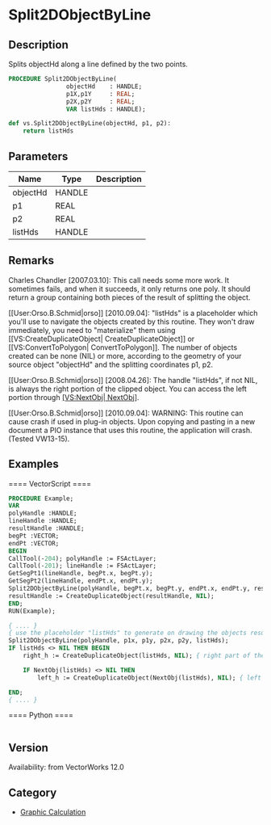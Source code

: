 # Split2DObjectByLine

## Description
Splits objectHd along a line defined by the two points.

```pascal
PROCEDURE Split2DObjectByLine(
				objectHd    : HANDLE;
				p1X,p1Y     : REAL;
				p2X,p2Y     : REAL;
				VAR listHds : HANDLE);
```

```python
def vs.Split2DObjectByLine(objectHd, p1, p2):
    return listHds
```

## Parameters
|Name|Type|Description|
|---|---|---|
|objectHd|HANDLE|   |
|p1|REAL|   |
|p2|REAL|   |
|listHds|HANDLE|   |

## Remarks
Charles Chandler [2007.03.10]: This call needs some more work. It sometimes fails, and when it succeeds, it only returns one poly. It should return a group containing both pieces of the result of splitting the object.

[[User:Orso.B.Schmid|orso]] [2010.09.04]: "listHds" is a placeholder which you'll use to navigate the objects created by this routine. They won't draw immediately, you need to "materialize" them using [[VS:CreateDuplicateObject| CreateDuplicateObject]] or [[VS:ConvertToPolygon| ConvertToPolygon]]. The number of objects created can be none (NIL) or more, according to the geometry of your source object "objectHd" and the splitting coordinates p1, p2.

[[User:Orso.B.Schmid|orso]] [2008.04.26]: The handle "listHds", if not NIL, is always the right portion of the clipped object. You can access the left portion through [[VS:NextObj| NextObj]](listHds).

[[User:Orso.B.Schmid|orso]] [2010.09.04]: WARNING: This routine can cause crash if used in plug-in objects. Upon copying and pasting in a new document a PIO instance that uses this routine, the application will crash. (Tested VW13-15).

## Examples
==== VectorScript ====
```pascal
PROCEDURE Example;
VAR
polyHandle :HANDLE;
lineHandle :HANDLE;
resultHandle :HANDLE;
begPt :VECTOR;
endPt :VECTOR;
BEGIN
CallTool(-204); polyHandle := FSActLayer;
CallTool(-201); lineHandle := FSActLayer;
GetSegPt1(lineHandle, begPt.x, begPt.y);
GetSegPt2(lineHandle, endPt.x, endPt.y);
Split2DObjectByLine(polyHandle, begPt.x, begPt.y, endPt.x, endPt.y, resultHandle);
resultHandle := CreateDuplicateObject(resultHandle, NIL);
END;
RUN(Example);
```

```pascal
{ .... }
{ use the placeholder "listHds" to generate on drawing the objects resulting from Split2DObjectByLine, if any }
Split2DObjectByLine(polyHandle, p1x, p1y, p2x, p2y, listHds);
IF listHds <> NIL THEN BEGIN
	right_h := CreateDuplicateObject(listHds, NIL); { right part of the clipped poly }

	IF NextObj(listHds) <> NIL THEN
		left_h := CreateDuplicateObject(NextObj(listHds), NIL); { left part of the clipped poly, but you could have more }

END;
{ .... }
```
==== Python ====
```python

```

## Version
Availability: from VectorWorks 12.0

## Category
* [Graphic Calculation](../Categories/Graphic%20Calculation.md)

